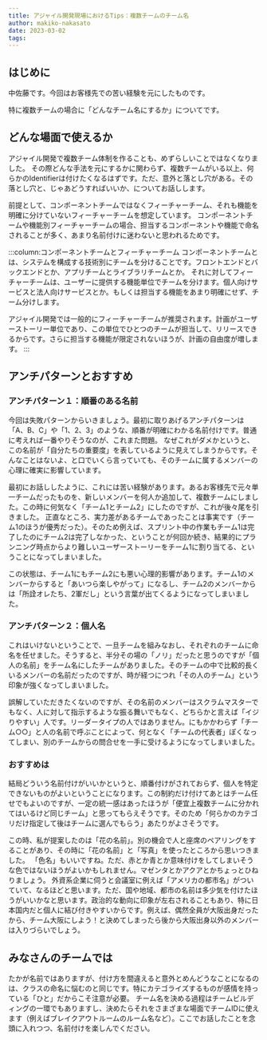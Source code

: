 ```yaml
---
title: アジャイル開発現場におけるTips：複数チームのチーム名
author: makiko-nakasato
date: 2023-03-02
tags: 
---
```


## はじめに

中佐藤です。今回はお客様先での苦い経験を元にしたものです。

特に複数チームの場合に「どんなチーム名にするか」についてです。

## どんな場面で使えるか

アジャイル開発で複数チーム体制を作ることも、めずらしいことではなくなりました。
その際どんな手法を元にするかに関わらず、複数チームがいる以上、何らかのIdentifierは付けたくなるはずです。ただ、意外と落とし穴がある。その落とし穴と、じゃあどうすればいいか、についてお話しします。

前提として、コンポーネントチームではなくフィーチャーチーム、それも機能を明確に分けていないフィーチャーチームを想定しています。
コンポーネントチームや機能別フィーチャーチームの場合、担当するコンポーネントや機能で命名されることが多く、あまり名前付けに迷わないと思われるためです。

:::column:コンポーネントチームとフィーチャーチーム
コンポーネントチームとは、システムを構成する技術別にチームを分けることです。フロントエンドとバックエンドとか、アプリチームとライブラリチームとか。
それに対してフィーチャーチームは、ユーザーに提供する機能単位でチームを分けます。個人向けサービスと法人向けサービスとか。もしくは担当する機能をあまり明確にせず、チーム分けします。

アジャイル開発では一般的にフィーチャーチームが推奨されます。計画がユーザーストーリー単位であり、この単位でひとつのチームが担当して、リリースできるからです。さらに担当する機能が限定されないほうが、計画の自由度が増します。
:::

## アンチパターンとおすすめ

### アンチパターン１：順番のある名前

今回は失敗パターンからいきましょう。最初に取りあげるアンチパターンは「A、B、C」や「1、2、3」のような、順番が明確にわかる名前付けです。普通に考えれば一番やりそうなのが、これまた問題。
なぜこれがダメかというと、この名前が「自分たちの重要度」を表しているように見えてしまうからです。そんなことはないよ、と口でいくら言っていても、そのチームに属するメンバーの心理に確実に影響しています。

最初にお話ししたように、これには苦い経験があります。あるお客様先で元々単一チームだったものを、新しいメンバーを何人か追加して、複数チームにしました。この時に何気なく「チーム1とチーム2」にしたのですが、これが後々尾を引きました。
正直なところ、実力差があるチームであったことは事実です（チーム1のほうが優秀だった）。そのため例えば、スプリント中の作業もチーム1は完了したのにチーム2は完了しなかった、ということが何回か続き、結果的にプランニング時点からより難しいユーザーストーリーをチーム1に割り当てる、ということになってしまいました。

この状態は、チーム1にもチーム2にも悪い心理的影響があります。チーム1のメンバーからすると「あいつら楽しやがって」になるし、チーム2のメンバーからは「所詮オレたち、2軍だし」という言葉が出てくるようになってしまいました。

### アンチパターン２：個人名

これはいけないということで、一旦チームを組みなおし、それぞれのチームに命名を任せました。そうすると、半分その場の「ノリ」だったと思うのですが「個人の名前」をチーム名にしたチームがありました。そのチームの中で比較的長くいるメンバーの名前だったのですが、時が経つにつれ「その人のチーム」という印象が強くなってしまいました。

誤解していただきたくないのですが、その名前のメンバーはスクラムマスターでもなく、人に対して指示するような振る舞いでもなく、どちらかと言えば「イジりやすい」人です。リーダータイプの人ではありません。にもかかわらず「チーム○○」と人の名前で呼ぶことによって、何となく「チームの代表者」ぽくなってしまい、別のチームからの問合せを一手に受けるようになってしまいました。

### おすすめは

結局どういう名前付けがいいかというと、順番付けがされておらず、個人を特定できないものがよいということになります。この制約だけ付けてあとはチーム任せでもよいのですが、一定の統一感はあったほうが「便宜上複数チームに分かれてはいるけど同じチーム」と思ってもらえそうです。そのため「何らかのカテゴリだけ指定して後はチームに選んでもらう」あたりがよさそうです。

この時、私が提案したのは「花の名前」。別の機会で人と座席のペアリングをすることがあり、その時に「花の名前」と「写真」を使ったところから思いつきました。
「色名」もいいですね。ただ、赤とか青とか意味付けをしてしまいそうな色ではないほうがよいかもしれません。マゼンタとかアクアとかちょっとひねりましょう。
外資系企業に伺うと会議室に例えば「アメリカの都市名」がついていて、なるほどと思います。ただ、国や地域、都市の名前は多少気を付けたほうがいいかなと思います。政治的な動向に印象が左右されることもあり、特に日本国内だと個人に結び付きやすいからです。例えば、偶然全員が大阪出身だったから、チーム大阪にしよう！と決めてしまったら後から大阪出身以外のメンバーは入りづらいでしょう。

## みなさんのチームでは

たかが名前ではありますが、付け方を間違えると意外とめんどうなことになるのは、クラスの命名に悩むのと同じです。特にカテゴライズするものが感情を持っている「ひと」だからこそ注意が必要。
チーム名を決める過程はチームビルディングの一環でもありますし、決めたらそれをさまざまな場面でチームIDに使えます（例えばブレイクアウトルームのルーム名など）。ここでお話したことを念頭に入れつつ、名前付けを楽しんでください。

